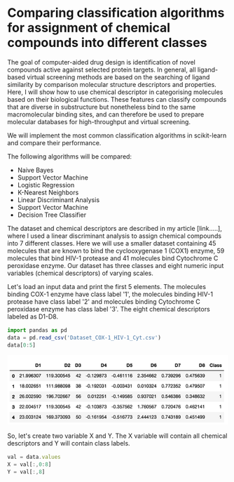 # Comparing classification algorithms for assignment of chemical compounds into different classes

 The goal of computer-aided drug design is identification of 
 novel compounds active against selected protein targets. In general, 
 all ligand-based virtual screening methods are based on the searching of 
 ligand similarity by comparison molecular structure descriptors and properties. 
 Here, I will show how to use chemical descriptor in categorising molecules 
 based on their biological functions. These features can classify compounds 
 that are diverse in substructure but nonetheless bind to the same 
 macromolecular binding sites, and can therefore be used to prepare molecular 
 databases for high-throughput and virtual screening.

 We will implement the most common classification algorithms in scikit-learn and
 compare their performance.

 The following algorithms will be compared:

 - Naive Bayes
 - Support Vector Machine
 - Logistic Regression
 - K-Nearest Neighbors
 - Linear Discriminant Analysis
 - Support Vector Machine
 - Decision Tree Classifier

 The dataset and chemical descriptors are described in my article [link.....], where 
 I used a linear discriminant analysis to assign chemical compounds into 7 different 
 classes.
 Here we will use a smaller dataset containing 45 molecules that are known to bind
 the cyclooxygenase 1 (COX1) enzyme, 59 molecules that bind HIV-1 protease and 41 molecules bind 
 Cytochrome C peroxidase enzyme.
 Our dataset has three classes and eight numeric input variables (chemical descriptors) of varying scales.

 Let's load an input data and print the first 5 elements. The molecules binding COX-1 enzyme have class label '1',
 the molecules binding HIV-1 protease have class label '2' and molecules binding Cytochrome C peroxidase enzyme has
 class label '3'. The eight chemical descriptors labeled as D1-D8.

```js
import pandas as pd
data = pd.read_csv('Dataset_COX-1_HIV-1_Cyt.csv')
data[0:5]
```
![](plot1.png)

 So, let's create two variable X and Y. The X variable will contain all chemical descriptors and 
 Y will contain class labels.

```js
val = data.values
X = val[:,0:8]
Y = val[:,8]
```

